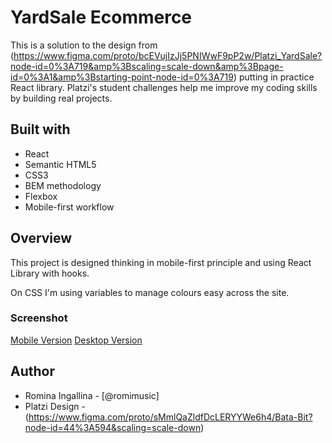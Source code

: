 # YardSale Ecommerce

This is a solution to the design from (https://www.figma.com/proto/bcEVujIzJj5PNIWwF9pP2w/Platzi_YardSale?node-id=0%3A719&amp%3Bscaling=scale-down&amp%3Bpage-id=0%3A1&amp%3Bstarting-point-node-id=0%3A719) putting in practice React library. Platzi's student challenges help me improve my coding skills by building real projects. 

## Built with

- React
- Semantic HTML5
- CSS3
- BEM methodology
- Flexbox
- Mobile-first workflow

## Overview
This project is designed thinking in mobile-first principle and using React Library with hooks.

On CSS I'm using variables to manage colours easy across the site.



### Screenshot


[Mobile Version](./project/screenshot/mobileVersion.png)
[Desktop Version](./project/screenshot/desktopVersion.png)


## Author

- Romina Ingallina - [@romimusic]
- Platzi Design - (https://www.figma.com/proto/sMmlQaZldfDcLERYYWe6h4/Bata-Bit?node-id=44%3A594&scaling=scale-down)
